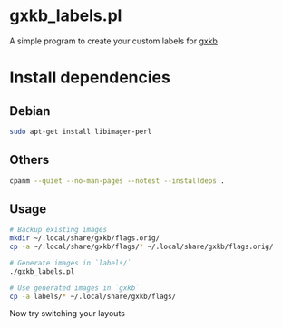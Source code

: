 # gxkb_labels.pl

A simple program to create your custom labels for [gxkb](https://github.com/zen-tools/gxkb "gxkb")

# Install dependencies

## Debian

```bash
sudo apt-get install libimager-perl
```

## Others

```bash
cpanm --quiet --no-man-pages --notest --installdeps .
```

## Usage

```bash
# Backup existing images
mkdir ~/.local/share/gxkb/flags.orig/
cp -a ~/.local/share/gxkb/flags/* ~/.local/share/gxkb/flags.orig/

# Generate images in `labels/`
./gxkb_labels.pl

# Use generated images in `gxkb`
cp -a labels/* ~/.local/share/gxkb/flags/
```
Now try switching your layouts
